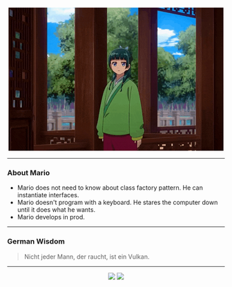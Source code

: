 <p align="center">
  <img src="assets/maomao.gif" />
</p>

---

### About Mario
- Mario does not need to know about class factory pattern. He can instantiate interfaces.
- Mario doesn't program with a keyboard. He stares the computer down until it does what he wants.
- Mario develops in prod.

---

### German Wisdom
> Nicht jeder Mann, der raucht, ist ein Vulkan.

---

<p align="center">
  <a>
    <img height="180em" src="https://github-readme-stats-eight-theta.vercel.app/api?username=Torfkopp&show_icons=true&theme=dark&include_all_commits=true&count_private=true"/>
  </a>
  <a href="https://github.com/Torfkopp?tab=repositories">
    <img height="180em" src="https://github-readme-stats-eight-theta.vercel.app/api/top-langs/?username=torfkopp&layout=compact&theme=dark&langs_count=8&hide=java"/>
  </a>
</p>
